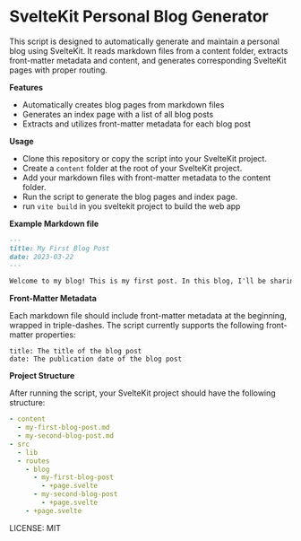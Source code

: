 # SvelteKit Personal Blog Generator

This script is designed to automatically generate and maintain a personal blog using SvelteKit. It reads markdown files from a content folder, extracts front-matter metadata and content, and generates corresponding SvelteKit pages with proper routing.

**Features**
- Automatically creates blog pages from markdown files
- Generates an index page with a list of all blog posts
- Extracts and utilizes front-matter metadata for each blog post

**Usage**

- Clone this repository or copy the script into your SvelteKit project.
- Create a `content` folder at the root of your SvelteKit project.
- Add your markdown files with front-matter metadata to the content folder.
- Run the script to generate the blog pages and index page.
- run `vite build` in you sveltekit project to build the web app

**Example Markdown file**

```md
---
title: My First Blog Post
date: 2023-03-22
---

Welcome to my blog! This is my first post. In this blog, I'll be sharing my thoughts on various topics.
```

**Front-Matter Metadata**

Each markdown file should include front-matter metadata at the beginning, wrapped in triple-dashes. The script currently supports the following front-matter properties:

```
title: The title of the blog post
date: The publication date of the blog post
```
**Project Structure**

After running the script, your SvelteKit project should have the following structure:

```yaml
- content
  - my-first-blog-post.md
  - my-second-blog-post.md
- src
  - lib
  - routes
    - blog
      - my-first-blog-post
        - +page.svelte
      - my-second-blog-post
        - +page.svelte
    - +page.svelte
```

LICENSE: MIT
